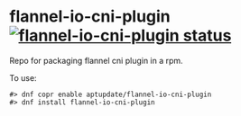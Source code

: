 # flannel-io-cni-plugin   [![flannel-io-cni-plugin status](https://copr.fedorainfracloud.org/coprs/aptupdate/flannel-io-cni-plugin/package/flannel-io-cni-plugin/status_image/last_build.png)](https://copr.fedorainfracloud.org/coprs/aptupdate/flannel-io-cni-plugin/package/flannel-io-cni-plugin/)

Repo for packaging flannel cni plugin in a rpm.

To use:
```
#> dnf copr enable aptupdate/flannel-io-cni-plugin
#> dnf install flannel-io-cni-plugin
```
